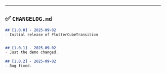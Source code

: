 
---

## ✅ `CHANGELOG.md`
```md
## [1.0.0] - 2025-09-02
- Initial release of FlutterCubeTransition


## [1.0.1] - 2025-09-02
- Just the demo changed.

## [1.0.2] - 2025-09-02
- Bug fixed.